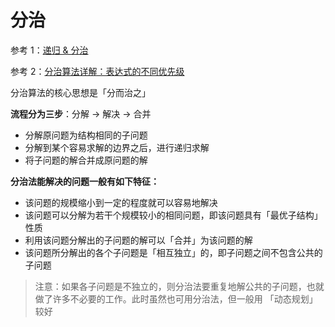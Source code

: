 # 分治

参考 1：[递归 & 分治](https://oi-wiki.org/basic/divide-and-conquer/)

参考 2：[分治算法详解：表达式的不同优先级](https://mp.weixin.qq.com/s/fcCJFk89w953gXDjnlZFIA)

分治算法的核心思想是「分而治之」

**流程分为三步**：分解 -> 解决 -> 合并

- 分解原问题为结构相同的子问题
- 分解到某个容易求解的边界之后，进行递归求解
- 将子问题的解合并成原问题的解

**分治法能解决的问题一般有如下特征：**

- 该问题的规模缩小到一定的程度就可以容易地解决
- 该问题可以分解为若干个规模较小的相同问题，即该问题具有「最优子结构」性质
- 利用该问题分解出的子问题的解可以「合并」为该问题的解
- 该问题所分解出的各个子问题是「相互独立」的，即子问题之间不包含公共的子问题

>注意：如果各子问题是不独立的，则分治法要重复地解公共的子问题，也就做了许多不必要的工作。此时虽然也可用分治法，但一般用 「动态规划」较好

